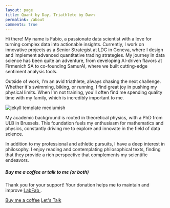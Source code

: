 ```yaml
---
layout: page
title: Quant by Day, Triathlete by Dawn
permalink: /about
comments: true
---
```


<div class="row justify-content-between">
<div class="col-md-8 pr-5">

<p>Hi there! My name is Fabio, a passionate data scientist with a love for turning complex data into actionable insights. Currently, I work on innovative projects as a Senior Strategist at LDC in Geneva, where I design and implement advanced quantitative trading strategies. My journey in data science has been quite an adventure, from developing AI-driven flavors at Firmenich SA to co-founding SamurAI, where we built cutting-edge sentiment analysis tools.

Outside of work, I'm an avid triathlete, always chasing the next challenge. Whether it's swimming, biking, or running, I find great joy in pushing my physical limits. When I'm not training, you'll often find me spending quality time with my family, which is incredibly important to me.</p>

<p class="mb-5"><img class="shadow-lg" src="{{site.baseurl}}/assets/images/souvenir.png" alt="jekyll template mediumish" /></p>

My academic background is rooted in theoretical physics, with a PhD from ULB in Brussels. This foundation fuels my enthusiasm for mathematics and physics, constantly driving me to explore and innovate in the field of data science.

In addition to my professional and athletic pursuits, I have a deep interest in philosophy. I enjoy reading and contemplating philosophical texts, finding that they provide a rich perspective that complements my scientific endeavors.

</div>

<div class="col-md-4">

<div class="sticky-top sticky-top-80">
<h5>Buy me a coffee or talk to me (or both)</h5>

<p>Thank you for your support! Your donation helps me to maintain and improve <a target="_blank" href="https://labfab.io"> LabFab </a>.</p>

<a target="_blank" href="https://www.buymeacoffee.com/QZWRXr8" class="btn btn-danger">Buy me a coffee</a> <a target="_blank" href="https://calendly.com/capela625/30min" class="btn btn-warning">Let's Talk</a>

</div>
</div>
</div>
